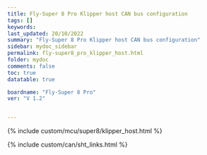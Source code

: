 ```yaml
---
title: Fly-Super 8 Pro Klipper host CAN bus configuration
tags: []
keywords: 
last_updated: 20/10/2022
summary: "Fly-Super 8 Pro Klipper host CAN bus configuration"
sidebar: mydoc_sidebar
permalink: fly-super8_pro_klipper_host.html
folder: mydoc
comments: false
toc: true
datatable: true

boardname: "Fly-Super 8 Pro" 
ver: "V 1.2" 


---
```


{% include custom/mcu/super8/klipper_host.html %}

{% include custom/can/sht_links.html %}
